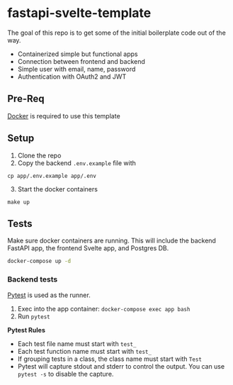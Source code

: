 # fastapi-svelte-template
The goal of this repo is to get some of the initial boilerplate code out of the way.
* Containerized simple but functional apps
* Connection between frontend and backend
* Simple user with email, name, password
* Authentication with OAuth2 and JWT

## Pre-Req
[Docker](https://docs.docker.com/get-docker/) is required to use this template

## Setup
1. Clone the repo
2. Copy the backend `.env.example` file with
```
cp app/.env.example app/.env
```
3. Start the docker containers
```
make up
```

## Tests
Make sure docker containers are running. This will include the backend FastAPI app, the frontend Svelte app, and Postgres DB.

```bash
docker-compose up -d
```

### Backend tests
[Pytest](https://docs.pytest.org/en/stable/) is used as the runner.

1. Exec into the app container: `docker-compose exec app bash`
2. Run `pytest`


**Pytest Rules**
* Each test file name must start with `test_`
* Each test function name must start with `test_`
* If grouping tests in a class, the class name must start with `Test`
* Pytest will capture stdout and stderr to control the output. You can use `pytest -s` to disable the capture.
